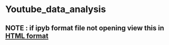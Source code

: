# Youtube_data_analysis
## NOTE : if ipyb format file not opening view this in <a href="https://shivam2k19.github.io/shivam2k19.github.io-youtube/">HTML format</a>
